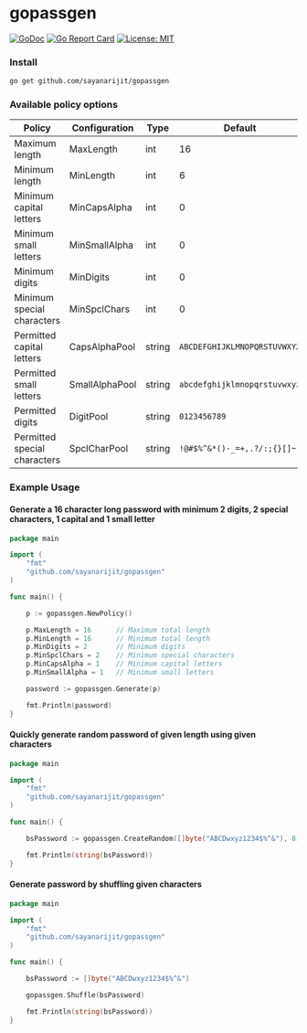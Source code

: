 # gopassgen

[![GoDoc](https://godoc.org/github.com/sayanarijit/gopassgen?status.svg)](https://godoc.org/github.com/sayanarijit/gopassgen)
[![Go Report Card](https://goreportcard.com/badge/github.com/sayanarijit/gopassgen)](https://goreportcard.com/report/github.com/sayanarijit/gopassgen)
[![License: MIT](https://img.shields.io/badge/License-MIT-yellow.svg)](https://github.com/sayanarijit/gopassgen/blob/master/LICENSE)

### Install

```bash
go get github.com/sayanarijit/gopassgen
```

### Available policy options

| Policy                       | Configuration  | Type    | Default                      |
| ---------------------------- | -------------  | ------- | ---------------------------- |
| Maximum length               | MaxLength      | int     | 16                           |
| Minimum length               | MinLength      | int     | 6                            |
| Minimum capital letters      | MinCapsAlpha   | int     | 0                            |
| Minimum small letters        | MinSmallAlpha  | int     | 0                            |
| Minimum digits               | MinDigits      | int     | 0                            |
| Minimum special characters   | MinSpclChars   | int     | 0                            |
| Permitted capital letters    | CapsAlphaPool  | string  | `ABCDEFGHIJKLMNOPQRSTUVWXYZ` |
| Permitted small letters      | SmallAlphaPool | string  | `abcdefghijklmnopqrstuvwxyz` |
| Permitted digits             | DigitPool      | string  | `0123456789`                 |
| Permitted special characters | SpclCharPool   | string  | `!@#$%^&*()-_=+,.?/:;{}[]~`  |

### Example Usage

#### Generate a 16 character long password with minimum 2 digits, 2 special characters, 1 capital and 1 small letter

```go
package main

import (
    "fmt"
    "github.com/sayanarijit/gopassgen"
)

func main() {

    p := gopassgen.NewPolicy()

    p.MaxLength = 16      // Maximum total length
    p.MinLength = 16      // Minimum total length
    p.MinDigits = 2       // Minimum digits
    p.MinSpclChars = 2    // Minimum special characters
    p.MinCapsAlpha = 1    // Minimum capital letters
    p.MinSmallAlpha = 1   // Minimum small letters

    password := gopassgen.Generate(p)

    fmt.Println(password)
}
```

#### Quickly generate random password of given length using given characters

```go
package main

import (
    "fmt"
    "github.com/sayanarijit/gopassgen"
)

func main() {

    bsPassword := gopassgen.CreateRandom([]byte("ABCDwxyz1234$%^&"), 8) // Returns bytes array

    fmt.Println(string(bsPassword))
}
```

#### Generate password by shuffling given characters

```go
package main

import (
    "fmt"
    "github.com/sayanarijit/gopassgen"
)

func main() {

    bsPassword := []byte("ABCDwxyz1234$%^&")

    gopassgen.Shuffle(bsPassword)

    fmt.Println(string(bsPassword))
}
```
